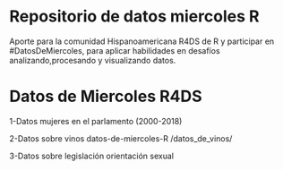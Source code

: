 Repositorio de  datos miercoles  R
=================================
Aporte para la comunidad Hispanoamericana R4DS de R y participar en #DatosDeMiercoles, para aplicar habilidades en desafíos analizando,procesando y visualizando datos.

Datos de Miercoles R4DS
========================
1-Datos mujeres en el parlamento (2000-2018)

2-Datos sobre  vinos  datos-de-miercoles-R /datos_de_vinos/

3-Datos sobre legislación orientación sexual
